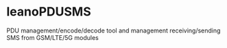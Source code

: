 # leanoPDUSMS
PDU management/encode/decode tool and management receiving/sending SMS from GSM/LTE/5G modules
